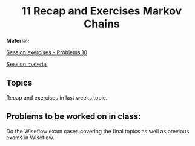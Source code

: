 <h1 align="center">11 Recap and Exercises Markov Chains</h1>

**Material:**

[Session exercises - Problems 10](https://drive.google.com/file/d/13m9g-jfVpG9yaxR9CF6aEza6ObSWXNEW/view?usp=sharing)

[Session material](https://viaucdk-my.sharepoint.com/:f:/g/personal/rib_viauc_dk/Enaype9j_R1DvUKrGId_u3kBW9qq69kr6D5UwdyKBCCAjg?e=d32pBn)

## Topics

Recap and exercises in last weeks topic.

## Problems to be worked on in class:

Do the Wiseflow exam cases covering the final topics as well as previous exams in Wiseflow.
